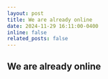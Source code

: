 ```yaml
---
layout: post
title: We are already online
date: 2024-11-29 16:11:00-0400
inline: false
related_posts: false
---
```

We are already online
---



